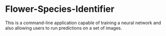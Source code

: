 # Flower-Species-Identifier
This is a command-line application capable of training a neural network and also allowing users to run predictions on a set of images.
